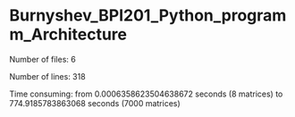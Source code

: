# Burnyshev_BPI201_Python_programm_Architecture
Number of files: 6

Number of lines: 318

Time consuming: from 0.0006358623504638672 seconds (8 matrices) to 774.9185783863068 seconds (7000 matrices)
